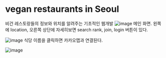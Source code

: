 # vegan restaurants in Seoul
비건 레스토랑들의 정보와 위치를 알려주는 기초적인 웹개발
![image](https://user-images.githubusercontent.com/74365895/144458198-6fbf8768-f31e-47a8-86d0-a010dca6ab22.png)
메인 화면. 왼쪽에 location, 오른쪽 상단에 자세히보면 search rank, join, login 버튼이 있다.

![image](https://user-images.githubusercontent.com/74365895/144458260-6f8dfe69-a778-4864-a13c-eb6dff551a50.png)
식당 이름을 클릭하면 카카오맵과 연결된다.

![image](https://user-images.githubusercontent.com/74365895/144458435-5772236b-e28c-47ec-be48-55136aaa4af6.png)


